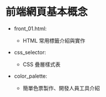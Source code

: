 # 前端網頁基本概念

- front_01.html:
    + HTML 常用標籤介紹與實作

- css_selector:
    + CSS 疊層樣式表

- color_palette:
    + 簡單色票製作、開發人員工具介紹